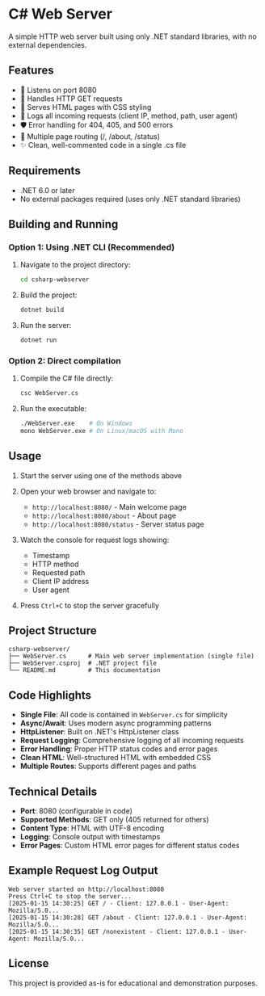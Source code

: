 # C# Web Server

A simple HTTP web server built using only .NET standard libraries, with no external dependencies.

## Features

- 🚀 Listens on port 8080
- 📡 Handles HTTP GET requests
- 🎨 Serves HTML pages with CSS styling
- 📝 Logs all incoming requests (client IP, method, path, user agent)
- 🛡️ Error handling for 404, 405, and 500 errors
- 🔀 Multiple page routing (/, /about, /status)
- ✨ Clean, well-commented code in a single .cs file

## Requirements

- .NET 6.0 or later
- No external packages required (uses only .NET standard libraries)

## Building and Running

### Option 1: Using .NET CLI (Recommended)

1. Navigate to the project directory:
   ```bash
   cd csharp-webserver
   ```

2. Build the project:
   ```bash
   dotnet build
   ```

3. Run the server:
   ```bash
   dotnet run
   ```

### Option 2: Direct compilation

1. Compile the C# file directly:
   ```bash
   csc WebServer.cs
   ```

2. Run the executable:
   ```bash
   ./WebServer.exe    # On Windows
   mono WebServer.exe # On Linux/macOS with Mono
   ```

## Usage

1. Start the server using one of the methods above
2. Open your web browser and navigate to:
   - `http://localhost:8080/` - Main welcome page
   - `http://localhost:8080/about` - About page
   - `http://localhost:8080/status` - Server status page

3. Watch the console for request logs showing:
   - Timestamp
   - HTTP method
   - Requested path
   - Client IP address
   - User agent

4. Press `Ctrl+C` to stop the server gracefully

## Project Structure

```
csharp-webserver/
├── WebServer.cs      # Main web server implementation (single file)
├── WebServer.csproj  # .NET project file
└── README.md         # This documentation
```

## Code Highlights

- **Single File**: All code is contained in `WebServer.cs` for simplicity
- **Async/Await**: Uses modern async programming patterns
- **HttpListener**: Built on .NET's HttpListener class
- **Request Logging**: Comprehensive logging of all incoming requests
- **Error Handling**: Proper HTTP status codes and error pages
- **Clean HTML**: Well-structured HTML with embedded CSS
- **Multiple Routes**: Supports different pages and paths

## Technical Details

- **Port**: 8080 (configurable in code)
- **Supported Methods**: GET only (405 returned for others)
- **Content Type**: HTML with UTF-8 encoding
- **Logging**: Console output with timestamps
- **Error Pages**: Custom HTML error pages for different status codes

## Example Request Log Output

```
Web server started on http://localhost:8080
Press Ctrl+C to stop the server...
[2025-01-15 14:30:25] GET / - Client: 127.0.0.1 - User-Agent: Mozilla/5.0...
[2025-01-15 14:30:28] GET /about - Client: 127.0.0.1 - User-Agent: Mozilla/5.0...
[2025-01-15 14:30:35] GET /nonexistent - Client: 127.0.0.1 - User-Agent: Mozilla/5.0...
```

## License

This project is provided as-is for educational and demonstration purposes.
